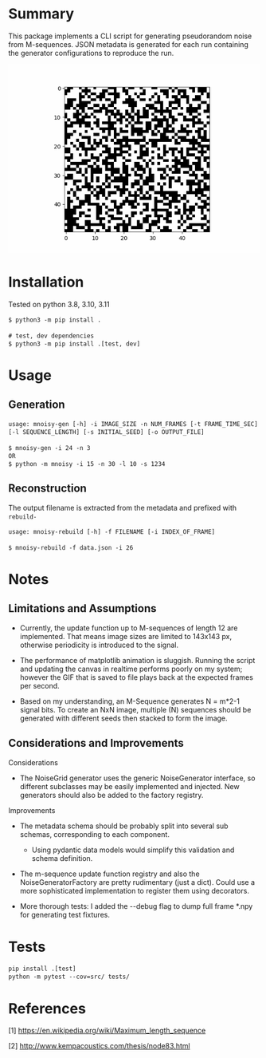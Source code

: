 # Summary
This package implements a CLI script for generating pseudorandom noise from M-sequences. JSON metadata is generated for each run containing the generator configurations to reproduce the run.

![](docs/noise.gif)

# Installation
Tested on python 3.8, 3.10, 3.11
```
$ python3 -m pip install .

# test, dev dependencies
$ python3 -m pip install .[test, dev]
```

# Usage

## Generation
```
usage: mnoisy-gen [-h] -i IMAGE_SIZE -n NUM_FRAMES [-t FRAME_TIME_SEC] [-l SEQUENCE_LENGTH] [-s INITIAL_SEED] [-o OUTPUT_FILE]

$ mnoisy-gen -i 24 -n 3
OR
$ python -m mnoisy -i 15 -n 30 -l 10 -s 1234
```

## Reconstruction
The output filename is extracted from the metadata and prefixed with `rebuild-`
```
usage: mnoisy-rebuild [-h] -f FILENAME [-i INDEX_OF_FRAME]

$ mnoisy-rebuild -f data.json -i 26
```


# Notes
## Limitations and Assumptions
- Currently, the update function up to M-sequences of length 12 are implemented. That means image sizes are limited to 143x143 px, otherwise periodicity is introduced to the signal.

- The performance of matplotlib animation is sluggish. Running the script and updating the canvas in realtime performs poorly on my system; however the GIF that is saved to file plays back at the expected frames per second.

- Based on my understanding, an M-Sequence generates N = m*2-1 signal bits. To create an NxN image, multiple (N) sequences should be generated with different seeds then stacked to form the image.

## Considerations and Improvements
Considerations
- The NoiseGrid generator uses the generic NoiseGenerator interface, so different subclasses may be easily implemented and injected. New generators should also be added to the factory registry.

Improvements
- The metadata schema should be probably split into several sub schemas, corresponding to each component.
    - Using pydantic data models would simplify this validation and schema definition.
- The m-sequence update function registry and also the NoiseGeneratorFactory are pretty rudimentary (just a dict). Could use a more sophisticated implementation to register them using decorators.

- More thorough tests: I added the --debug flag to dump full frame *.npy for generating test fixtures.


# Tests
```
pip install .[test]
python -m pytest --cov=src/ tests/
```

# References
[1] https://en.wikipedia.org/wiki/Maximum_length_sequence

[2] http://www.kempacoustics.com/thesis/node83.html
